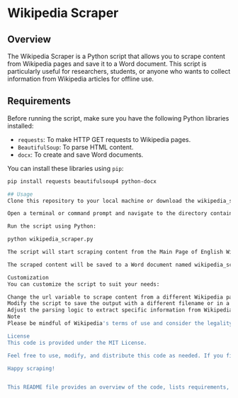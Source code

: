# Wikipedia Scraper

## Overview

The Wikipedia Scraper is a Python script that allows you to scrape content from Wikipedia pages and save it to a Word document. This script is particularly useful for researchers, students, or anyone who wants to collect information from Wikipedia articles for offline use.

## Requirements

Before running the script, make sure you have the following Python libraries installed:

- `requests`: To make HTTP GET requests to Wikipedia pages.
- `BeautifulSoup`: To parse HTML content.
- `docx`: To create and save Word documents.

You can install these libraries using `pip`:

```bash
pip install requests beautifulsoup4 python-docx

## Usage
Clone this repository to your local machine or download the wikipedia_scraper.py file.

Open a terminal or command prompt and navigate to the directory containing wikipedia_scraper.py.

Run the script using Python:

python wikipedia_scraper.py

The script will start scraping content from the Main Page of English Wikipedia by default. You can change the url variable in the script to specify a different Wikipedia page if needed.

The scraped content will be saved to a Word document named wikipedia_scraped.docx in the same directory as the script.

Customization
You can customize the script to suit your needs:

Change the url variable to scrape content from a different Wikipedia page.
Modify the script to save the output with a different filename or in a different format.
Adjust the parsing logic to extract specific information from Wikipedia pages.
Note
Please be mindful of Wikipedia's terms of use and consider the legality and ethical implications of scraping content from the site. Make sure to respect copyright and licensing restrictions.

License
This code is provided under the MIT License.

Feel free to use, modify, and distribute this code as needed. If you find it helpful or have suggestions for improvements, please contribute or provide feedback.

Happy scraping!


This README file provides an overview of the code, lists requirements, explains how to use and customize the script, and includes important notes and a license section. You can customize it further to suit your specific project needs.
